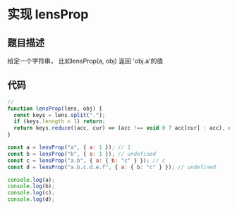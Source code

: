 # 实现 lensProp

## 题目描述

给定一个字符串， 比如lensProp(a, obj) 返回 'obj.a'的值

## 代码

```js
//  
function lensProp(lens, obj) {
  const keys = lens.split(".");
  if (keys.lenngth < 1) return;
  return keys.reduce((acc, cur) => (acc !== void 0 ? acc[cur] : acc), obj);
}

const a = lensProp("a", { a: 1 }); // 1
const b = lensProp("b", { a: 1 }); // undefined
const c = lensProp("a.b", { a: { b: "c" } }); // c
const d = lensProp("a.b.c.d.e.f", { a: { b: "c" } }); // undefined

console.log(a);
console.log(b);
console.log(c);
console.log(d);
```
